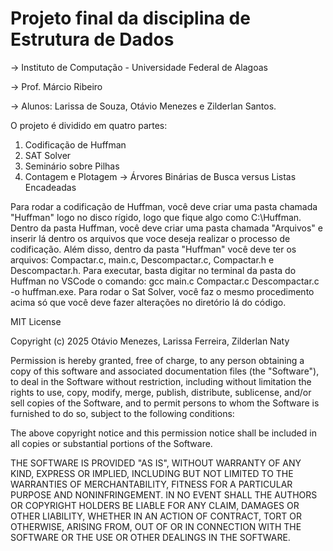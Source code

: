 

# Projeto final da disciplina de Estrutura de Dados

-> Instituto de Computação - Universidade Federal de Alagoas

-> Prof. Márcio Ribeiro

-> Alunos: Larissa de Souza, Otávio Menezes e Zilderlan Santos.

O projeto é dividido em quatro partes:

1. Codificação de Huffman
2. SAT Solver
3. Seminário sobre Pilhas
4. Contagem e Plotagem -> Árvores Binárias de Busca versus Listas Encadeadas

Para rodar a codificação de Huffman, você deve criar uma pasta chamada "Huffman" logo no disco rígido, logo que fique algo como C:\Huffman. Dentro da pasta Huffman, você deve criar uma pasta chamada "Arquivos" e inserir lá dentro os arquivos que voce deseja realizar o processo de codificação. Além disso, dentro da pasta "Huffman" você deve ter os arquivos: Compactar.c, main.c, Descompactar.c, Compactar.h e Descompactar.h. Para executar, basta digitar no terminal da pasta do Huffman no VSCode o comando: gcc main.c Compactar.c Descompactar.c -o huffman.exe.
Para rodar o Sat Solver, você faz o mesmo procedimento acima só que você deve fazer alterações no diretório lá do código.

MIT License

Copyright (c) 2025 Otávio Menezes, Larissa Ferreira, Zilderlan Naty

Permission is hereby granted, free of charge, to any person obtaining a copy
of this software and associated documentation files (the "Software"), to deal
in the Software without restriction, including without limitation the rights
to use, copy, modify, merge, publish, distribute, sublicense, and/or sell
copies of the Software, and to permit persons to whom the Software is
furnished to do so, subject to the following conditions:

The above copyright notice and this permission notice shall be included in all
copies or substantial portions of the Software.

THE SOFTWARE IS PROVIDED "AS IS", WITHOUT WARRANTY OF ANY KIND, EXPRESS OR
IMPLIED, INCLUDING BUT NOT LIMITED TO THE WARRANTIES OF MERCHANTABILITY,
FITNESS FOR A PARTICULAR PURPOSE AND NONINFRINGEMENT. IN NO EVENT SHALL THE
AUTHORS OR COPYRIGHT HOLDERS BE LIABLE FOR ANY CLAIM, DAMAGES OR OTHER
LIABILITY, WHETHER IN AN ACTION OF CONTRACT, TORT OR OTHERWISE, ARISING FROM,
OUT OF OR IN CONNECTION WITH THE SOFTWARE OR THE USE OR OTHER DEALINGS IN THE
SOFTWARE.

